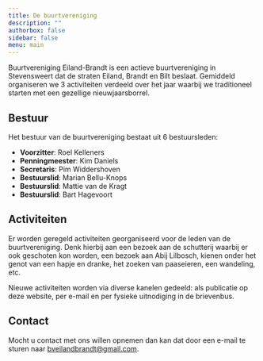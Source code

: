 ```yaml
---
title: De buurtvereniging
description: ""
authorbox: false
sidebar: false
menu: main
---
```


Buurtvereniging Eiland-Brandt is een actieve buurtvereniging in Stevensweert dat de straten Eiland, Brandt en Bilt beslaat. Gemiddeld organiseren we 3 activiteiten verdeeld over het jaar waarbij we traditioneel starten met een gezellige nieuwjaarsborrel.

## Bestuur

Het bestuur van de buurtvereniging bestaat uit 6 bestuursleden:

* **Voorzitter**: Roel Kelleners
* **Penningmeester**: Kim Daniels
* **Secretaris**: Pim Widdershoven
* **Bestuurslid**: Marian Bellu-Knops
* **Bestuurslid**: Mattie van de Kragt
* **Bestuurslid**: Bart Hagevoort

## Activiteiten

Er worden geregeld activiteiten georganiseerd voor de leden van de buurtvereniging. Denk hierbij aan een bezoek aan de schutterij waarbij er ook geschoten kon worden, een bezoek aan Abij Lilbosch, kienen onder het genot van een hapje en dranke, het zoeken van paaseieren, een wandeling, etc.

Nieuwe activiteiten worden via diverse kanelen gedeeld: als publicatie op deze website, per e-mail en per fysieke uitnodiging in de brievenbus.

## Contact

Mocht u contact met ons willen opnemen dan kan dat door een e-mail te sturen naar bveilandbrandt@gmail.com.
